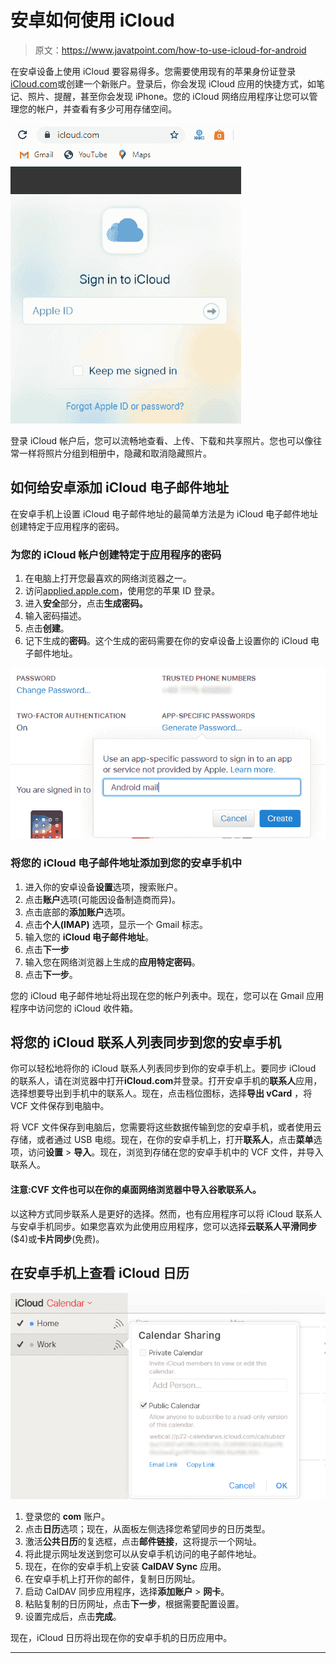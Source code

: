 # 安卓如何使用 iCloud

> 原文：<https://www.javatpoint.com/how-to-use-icloud-for-android>

在安卓设备上使用 iCloud 要容易得多。您需要使用现有的苹果身份证登录[iCloud.com](https://www.icloud.com/)或创建一个新账户。登录后，你会发现 iCloud 应用的快捷方式，如笔记、照片、提醒，甚至你会发现 iPhone。您的 iCloud 网络应用程序让您可以管理您的帐户，并查看有多少可用存储空间。

![How to use iCloud for Android](img/83bb130b5046cb6d677c0f7b7f496113.png)

登录 iCloud 帐户后，您可以流畅地查看、上传、下载和共享照片。您也可以像往常一样将照片分组到相册中，隐藏和取消隐藏照片。

## 如何给安卓添加 iCloud 电子邮件地址

在安卓手机上设置 iCloud 电子邮件地址的最简单方法是为 iCloud 电子邮件地址创建特定于应用程序的密码。

### 为您的 iCloud 帐户创建特定于应用程序的密码

1.  在电脑上打开您最喜欢的网络浏览器之一。
2.  访问[applied.apple.com](https://appleid.apple.com)，使用您的苹果 ID 登录。
3.  进入**安全**部分，点击**生成密码。**
4.  输入密码描述。
5.  点击**创建**。
6.  记下生成的**密码**。这个生成的密码需要在你的安卓设备上设置你的 iCloud 电子邮件地址。

![How to use iCloud for Android](img/cb845d1e9880acf1154da81b56e31cf0.png)

### 将您的 iCloud 电子邮件地址添加到您的安卓手机中

1.  进入你的安卓设备**设置**选项，搜索账户。
2.  点击**账户**选项(可能因设备制造商而异)。
3.  点击底部的**添加账户**选项。
4.  点击**个人(IMAP)** 选项，显示一个 Gmail 标志。
5.  输入您的 **iCloud 电子邮件地址**。
6.  点击**下一步**
7.  输入您在网络浏览器上生成的**应用特定密码**。
8.  点击**下一步**。

您的 iCloud 电子邮件地址将出现在您的帐户列表中。现在，您可以在 Gmail 应用程序中访问您的 iCloud 收件箱。

## 将您的 iCloud 联系人列表同步到您的安卓手机

你可以轻松地将你的 iCloud 联系人列表同步到你的安卓手机上。要同步 iCloud 的联系人，请在浏览器中打开**iCloud.com**并登录。打开安卓手机的**联系人**应用，选择想要导出到手机中的联系人。现在，点击档位图标，选择**导出 vCard** ，将 VCF 文件保存到电脑中。

将 VCF 文件保存到电脑后，您需要将这些数据传输到您的安卓手机，或者使用云存储，或者通过 USB 电缆。现在，在你的安卓手机上，打开**联系人**，点击**菜单**选项，访问**设置** > **导入**。现在，浏览到存储在您的安卓手机中的 VCF 文件，并导入联系人。

#### 注意:CVF 文件也可以在你的桌面网络浏览器中导入谷歌联系人。

以这种方式同步联系人是更好的选择。然而，也有应用程序可以将 iCloud 联系人与安卓手机同步。如果您喜欢为此使用应用程序，您可以选择**云联系人平滑同步** ($4)或**卡片同步**(免费)。

## 在安卓手机上查看 iCloud 日历

![How to use iCloud for Android](img/057a110a7ca75e455577a7832ab8b537.png)

1.  登录您的 **com** 账户。
2.  点击**日历**选项；现在，从面板左侧选择您希望同步的日历类型。
3.  激活**公共日历**的复选框，点击**邮件链接**，这将提示一个网址。
4.  将此提示网址发送到您可以从安卓手机访问的电子邮件地址。
5.  现在，在你的安卓手机上安装 **CalDAV Sync** 应用。
6.  在安卓手机上打开你的邮件，复制日历网址。
7.  启动 CalDAV 同步应用程序，选择**添加账户** > **网卡**。
8.  粘贴复制的日历网址，点击**下一步**，根据需要配置设置。
9.  设置完成后，点击**完成**。

现在，iCloud 日历将出现在你的安卓手机的日历应用中。

* * *